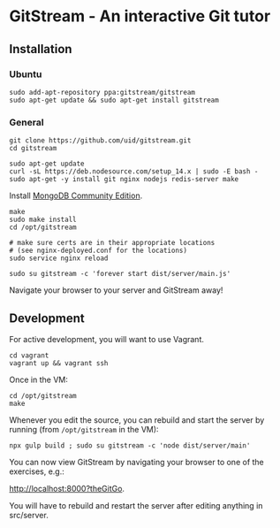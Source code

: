 # GitStream - An interactive Git tutor

## Installation

### Ubuntu

```
sudo add-apt-repository ppa:gitstream/gitstream
sudo apt-get update && sudo apt-get install gitstream
```

### General

```
git clone https://github.com/uid/gitstream.git
cd gitstream
```

```
sudo apt-get update
curl -sL https://deb.nodesource.com/setup_14.x | sudo -E bash -
sudo apt-get -y install git nginx nodejs redis-server make
```

Install [MongoDB Community Edition](https://docs.mongodb.com/manual/administration/install-community/).

```
make
sudo make install
cd /opt/gitstream
```

```
# make sure certs are in their appropriate locations
# (see nginx-deployed.conf for the locations)
sudo service nginx reload
```

```
sudo su gitstream -c 'forever start dist/server/main.js'
```

Navigate your browser to your server and GitStream away!

## Development

For active development, you will want to use Vagrant.

```
cd vagrant
vagrant up && vagrant ssh
```

Once in the VM:

```
cd /opt/gitstream
make
```

Whenever you edit the source, you can rebuild and start the server by running (from `/opt/gitstream` in the VM):


```
npx gulp build ; sudo su gitstream -c 'node dist/server/main'
```

You can now view GitStream by navigating your browser to one of the exercises, e.g.:

[http://localhost:8000?theGitGo](http://localhost:8000?theGitGo).

You will have to rebuild and restart the server after editing anything in src/server.
